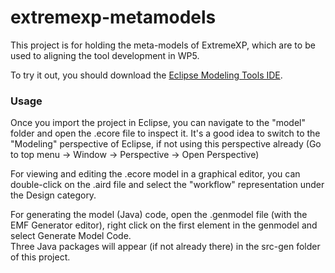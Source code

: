 # extremexp-metamodels

This project is for holding the meta-models of ExtremeXP, which are to be used to aligning the tool development in WP5. 

To try it out, you should download the [Eclipse Modeling Tools IDE](https://www.eclipse.org/downloads/packages/release/2023-12/r/eclipse-modeling-tools).

### Usage 

Once you import the project in Eclipse, you can navigate to the "model" folder and open the .ecore file to inspect it. 
It's a good idea to switch to the "Modeling" perspective of Eclipse, if not using this perspective already (Go to top menu -> Window -> Perspective -> Open Perspective)

For viewing and editing the .ecore model in a graphical editor, you can double-click on the .aird file and select the "workflow" representation under the Design category.

For generating the model (Java) code, open the .genmodel file (with the EMF Generator editor), right click on the first element in the genmodel and select Generate Model Code.   
Three Java packages will appear (if not already there) in the src-gen folder of this project. 